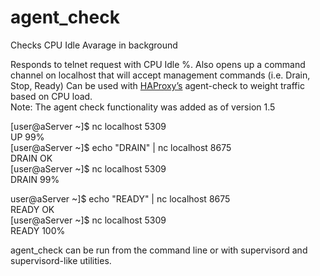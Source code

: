# agent_check

Checks CPU Idle Avarage in background

Responds to telnet request with CPU Idle %. 
Also opens up a command channel on localhost that will accept 
management commands (i.e. Drain, Stop, Ready) Can be used with [HAProxy’s](http://www.haproxy.org/) 
agent-check to weight traffic based on CPU load.  
Note: The agent check functionality was added as of version 1.5

[user@aServer ~]$ nc localhost 5309  
UP 99%  
[user@aServer ~]$ echo "DRAIN" | nc localhost 8675  
DRAIN OK  
[user@aServer ~]$ nc localhost 5309  
DRAIN 99%  

user@aServer ~]$ echo "READY" | nc localhost 8675  
READY OK  
[user@aServer ~]$ nc localhost 5309  
READY 100%  

agent_check can be run from the command line or with supervisord and supervisord-like utilities.
